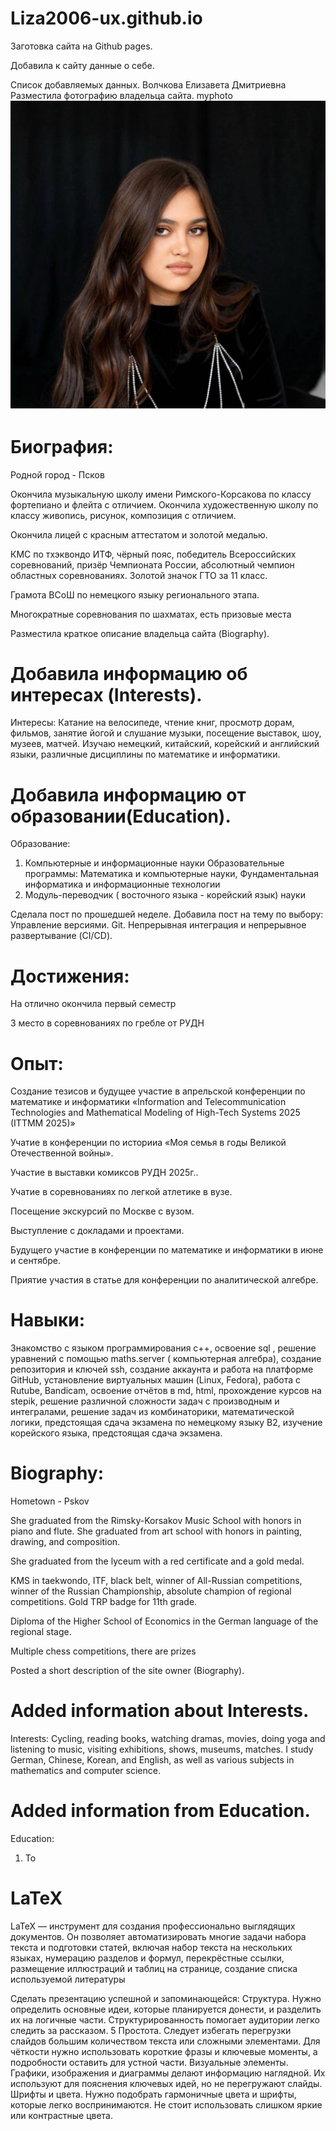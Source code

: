 # Liza2006-ux.github.io

Заготовка сайта на Github pages.

Добавила к сайту данные о себе.

Список добавляемых данных.
Волчкова Елизавета Дмитриевна 
Разместила фотографию владельца сайта.
myphoto![ava](https://github.com/Liza2006-ux/Liza2006-ux.github.io/blob/main/ava.jpg?raw=true)


# Биография:
Родной город - Псков 

Окончила музыкальную школу имени Римского-Корсакова по классу фортепиано  и флейта с отличием.
Окончила художественную школу по классу живопись, рисунок, композиция с отличием.
 
Окончила лицей с красным  аттестатом и золотой медалью.  

КМС по тхэквондо ИТФ, чёрный пояс, победитель Всероссийских соревнований, призёр Чемпионата России, абсолютный чемпион областных соревнованиях.
Золотой значок ГТО за 11 класс.

Грамота ВСоШ по немецкого языку регионального этапа. 

Многократные соревнования по шахматах, есть призовые места  

Разместила краткое описание владельца сайта (Biography).



# Добавила информацию об интересах (Interests).
Интересы:
Катание на велосипеде, чтение  книг, просмотр дорам, фильмов, занятие йогой и слушание музыки, посещение выставок, шоу, музеев, матчей.
Изучаю немецкий, китайский, корейский и английский языки, различные дисциплины по математике и информатики.



# Добавила информацию от образовании(Education).
Образование:
1) Компьютерные и информационные науки
Образовательные программы: Математика и компьютерные науки, Фундаментальная информатика и информационные технологии
2) Модуль-переводчик ( восточного  языка - корейский язык) науки

Сделала пост по прошедшей неделе.
Добавила пост на тему по выбору:
Управление версиями. Git.
Непрерывная интеграция и непрерывное развертывание (CI/CD).

# Достижения:
На отлично окончила  первый  семестр

3 место в соревнованиях по гребле от РУДН 

# Опыт: 
Создание  тезисов и будущее участие в апрельской конференции по математике и информатики «Information and Telecommunication Technologies and Mathematical Modeling of High-Tech Systems 2025
(ITTMM 2025)»

Учатие в конференции  по историиa «Моя семья в годы Великой Отечественной  войны».

Участие в выставки комиксов РУДН 2025г..

Учатие в соревнованиях по легкой атлетике в вузе.

Посещение экскурсий  по Москве с вузом.  

Выступление с докладами  и проектами.

Будущего участие  в конференции по математике и информатики в июне и сентябре.

Приятие учаcтия в статье для конференции по аналитической алгебре.

# Навыки:
Знакомство  с языком программирования  с++,
освоение  sql ,
решение уравнений с помощью maths.server ( компьютерная алгебра), 
создание репозитория и ключей ssh, 
создание аккаунта и  работа на платформе  GitHub, 
установление виртуальных машин (Linux, Fedora), 
работа с Rutube, 
Bandicam, 
освоение  отчётов в md, html, прохождение курсов на stepik, решение различной сложности  задач с производным и интегралами, 
решение задач из комбинаторики, математической логики,
предстоящая сдача   экзамена по немецкому языку B2,
изучение корейского языка, предстоящая сдача экзамена.
# Biography:
Hometown - Pskov 

She graduated from the Rimsky-Korsakov Music School with honors in piano and flute.
She graduated from art school with honors in painting, drawing, and composition.
 
She graduated from the lyceum with a red certificate and a gold medal. 

KMS in taekwondo, ITF, black belt, winner of All-Russian competitions, winner of the Russian Championship, absolute champion of regional competitions.
Gold TRP badge for 11th grade.

Diploma of the Higher School of Economics in the German language of the regional stage. 

Multiple chess competitions, there are prizes 

Posted a short description of the site owner (Biography).



# Added information about Interests.
Interests:
Cycling, reading books, watching dramas, movies, doing yoga and listening to music, visiting exhibitions, shows, museums, matches.
I study German, Chinese, Korean, and English, as well as various subjects in mathematics and computer science.



# Added information from Education.
Education:
1) To

# LaTeX
LaTeX — инструмент для создания профессионально выглядящих документов. 
Он позволяет автоматизировать многие задачи набора текста и подготовки статей, 
включая набор текста на нескольких языках, нумерацию разделов и формул, перекрёстные ссылки, 
размещение иллюстраций и таблиц на странице, создание списка используемой литературы 


Сделать презентацию успешной и запоминающейся:
Структура.
Нужно определить основные идеи, которые планируется донести, и разделить их на логичные части. Структурированность помогает аудитории легко следить за рассказом.  5
Простота.
Следует избегать перегрузки слайдов большим количеством текста или сложными элементами. Для чёткости нужно использовать короткие фразы и ключевые моменты, а подробности оставить для устной части. 
Визуальные элементы. 
Графики, изображения и диаграммы делают информацию наглядной. Их используют для пояснения ключевых идей, но не перегружают слайды. 
Шрифты и цвета. Нужно подобрать гармоничные цвета и шрифты, которые легко воспринимаются. Не стоит использовать слишком яркие или контрастные цвета.  
